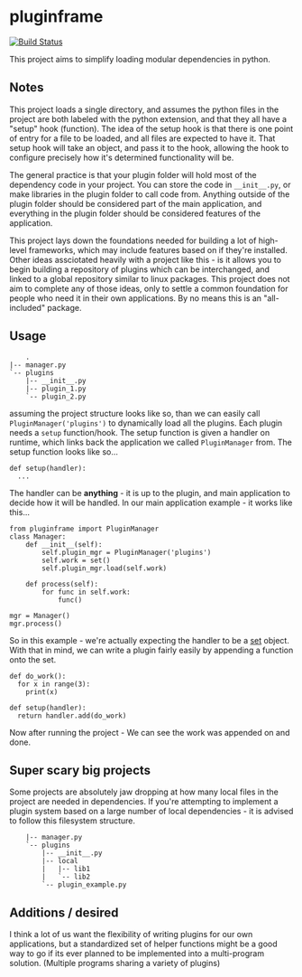 # pluginframe
[![Build Status](https://travis-ci.org/Skarlett/pluginframe.svg?branch=master)](https://travis-ci.org/Skarlett/pluginframe)

This project aims to simplify loading modular dependencies in python. 

## Notes

This project loads a single directory, and assumes the python files in the project are both labeled with the python extension, and that they all have a "setup" hook (function). The idea of the setup hook is that there is one point of entry for a file to be loaded, and all files are expected to have it. That setup hook will take an object, and pass it to the hook, allowing the hook to configure precisely how it's determined functionality will be.

The general practice is that your plugin folder will hold most of the dependency code in your project. You can store the code in `__init__.py`, or make libraries in the plugin folder to call code from. Anything outside of the plugin folder should be considered part of the main application, and everything in the plugin folder should be considered features of the application. 

This project lays down the foundations needed for building a lot of high-level frameworks, which may include features based on if they're installed. Other ideas assciotated heavily with a project like this - is it allows you to begin building a repository of plugins which can be interchanged, and linked to a global repository similar to linux packages. This project does not aim to complete any of those ideas, only to settle a common foundation for people who need it in their own applications. By no means this is an "all-included" package.

## Usage
        .
    |-- manager.py
    `-- plugins
        |-- __init__.py
        |-- plugin_1.py
        `-- plugin_2.py
assuming the project structure looks like so, than we can easily call `PluginManager('plugins')` to dynamically load all the plugins. Each plugin needs a `setup` function/hook. The setup function is given a handler on runtime, which links back the application we called `PluginManager` from. The setup function looks like so...
    
    def setup(handler):
      ...

The handler can be **anything** - it is up to the plugin, and main application to decide how it will be handled. In our main application example - it works like this...

    from pluginframe import PluginManager
    class Manager:
        def __init__(self):
            self.plugin_mgr = PluginManager('plugins')
            self.work = set()
            self.plugin_mgr.load(self.work)

        def process(self):
            for func in self.work:
                func()
    
    mgr = Manager()
    mgr.process()

So in this example - we're actually expecting the handler to be a [set](https://docs.python.org/3/tutorial/datastructures.html#sets) object. With that in mind, we can write a plugin fairly easily by appending a function onto the set.
    
    def do_work():
      for x in range(3):
        print(x)

    def setup(handler):
      return handler.add(do_work)

Now after running the project - We can see the work was appended on and done.


## Super scary big projects
Some projects are absolutely jaw dropping at how many local files in the project are needed in dependencies. If you're attempting to implement a plugin system based on a large number of local dependencies - it is advised to follow this filesystem structure.

        |-- manager.py
        `-- plugins
            |-- __init__.py
            |-- local
            |   |-- lib1
            |   `-- lib2
            `-- plugin_example.py


## Additions / desired

I think a lot of us want the flexibility of writing plugins for our own applications, but a standardized set of helper functions might be a good way to go if its ever planned to be implemented into a multi-program solution. (Multiple programs sharing a variety of plugins)
